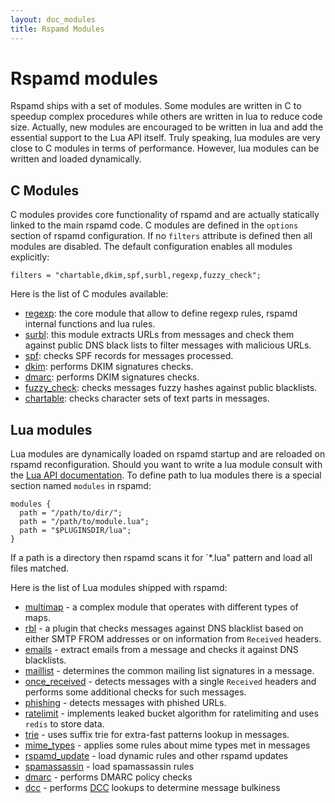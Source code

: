 ```yaml
---
layout: doc_modules
title: Rspamd Modules
---
```

# Rspamd modules

Rspamd ships with a set of modules. Some modules are written in C to speedup
complex procedures while others are written in lua to reduce code size.
Actually, new modules are encouraged to be written in lua and add the essential
support to the Lua API itself. Truly speaking, lua modules are very close to 
C modules in terms of performance. However, lua modules can be written and loaded
dynamically.

## C Modules

C modules provides core functionality of rspamd and are actually statically linked
to the main rspamd code. C modules are defined in the `options` section of rspamd
configuration. If no `filters` attribute is defined then all modules are disabled.
The default configuration enables all modules explicitly:

~~~ucl
filters = "chartable,dkim,spf,surbl,regexp,fuzzy_check";
~~~

Here is the list of C modules available:

- [regexp](regexp.html): the core module that allow to define regexp rules,
rspamd internal functions and lua rules.
- [surbl](surbl.html): this module extracts URLs from messages and check them against
public DNS black lists to filter messages with malicious URLs.
- [spf](spf.html): checks SPF records for messages processed.
- [dkim](dkim.html): performs DKIM signatures checks.
- [dmarc](dmarc.html): performs DKIM signatures checks.
- [fuzzy_check](fuzzy_check.html): checks messages fuzzy hashes against public blacklists.
- [chartable](chartable.html): checks character sets of text parts in messages.

## Lua modules

Lua modules are dynamically loaded on rspamd startup and are reloaded on rspamd
reconfiguration. Should you want to write a lua module consult with the 
[Lua API documentation](../lua/). To define path to lua modules there is a special section
named `modules` in rspamd:

~~~ucl
modules {
  path = "/path/to/dir/";
  path = "/path/to/module.lua";
  path = "$PLUGINSDIR/lua";
}
~~~

If a path is a directory then rspamd scans it for `*.lua" pattern and load all
files matched.

Here is the list of Lua modules shipped with rspamd:

- [multimap](multimap.html) - a complex module that operates with different types
of maps.
- [rbl](rbl.html) - a plugin that checks messages against DNS blacklist based on
either SMTP FROM addresses or on information from `Received` headers.
- [emails](emails.html) - extract emails from a message and checks it against DNS
blacklists.
- [maillist](maillist.html) - determines the common mailing list signatures in a message.
- [once_received](once_received.html) - detects messages with a single `Received` headers
and performs some additional checks for such messages.
- [phishing](phishing.html) - detects messages with phished URLs.
- [ratelimit](ratelimit.html) - implements leaked bucket algorithm for ratelimiting and
uses `redis` to store data.
- [trie](trie.html) - uses suffix trie for extra-fast patterns lookup in messages.
- [mime_types](mime_types.html) - applies some rules about mime types met in messages
- [rspamd_update](rspamd_update.html) - load dynamic rules and other rspamd updates
- [spamassassin](spamassassin.html) - load spamassassin rules
- [dmarc](dmarc.html) - performs DMARC policy checks
- [dcc](dcc.html) - performs [DCC](http://www.dcc-servers.net/dcc/) lookups to determine message bulkiness

